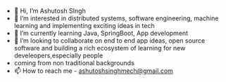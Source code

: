 - 👋 Hi, I’m Ashutosh SIngh
- 👀 I’m interested in distributed systems, software engineering, machine learning and implementing exciting ideas in tech 
- 🌱 I’m currently learning Java, SpringBoot, App development
- 💞️ I’m looking to collaborate on end to end app ideas, open source software and building a rich ecosystem of learning for new develeopers,especially people
- coming from non traditional backgrounds
- 📫 How to reach me - ashutoshsinghmech@gmail.com

<!---
ashu170292/ashu170292 is a ✨ special ✨ repository because its `README.md` (this file) appears on your GitHub profile.
You can click the Preview link to take a look at your changes.
--->
